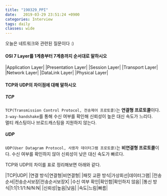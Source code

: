 ```yaml
---
title: "190329_PPI"
date:   2019-03-29 23:51:24 +0900
categories: Interview
tags: daily
classes: wide
---
```


오늘은 네트워크와 관련된 질문이다 :)  
  
#### OSI 7 Layer를 1계층부터 7계층까지 순서대로 말하시오

|Application Layer|
|Presentation Layer|
|Session Layer|
|Transport Layer|
|Network Layer|
|DataLink Layer|
|Physical Layer|

#### TCP와 UDP의 차이점에 대해 말하시오

##### TCP
`TCP(Transmission Control Protocol, 전송제어 프로토콜)`는 **연결형 프로토콜**이다.  
`3-way-handshake`를 통해 수신 여부를 확인해 신뢰성이 높은 대신 속도가 느리다.  
멀티 캐스팅이나 브로드캐스팅을 지원하지 않는다.  
  
##### UDP
`UDP(User Datagram Protocol, 사용자 데이터그램 프로토콜)`는 **비연결형 프로토콜**이다.  수신 여부를 확인하지 않아 신뢰성이 낮은 대신 속도가 빠르다.  

TCP와 UDP의 차이를 표로 정리해보면 아래와 같다.  
  
|TCP|UDP|
|연결 방식|연결형|비연결형|
|패킷 교환 방식|가상회선|데이터그램|
|전송 순서|전송순서보장|전송순서보장X|
|수신 여부 확인|확인함|확인하지 않음|
|통신 방식|1:1|1:1/1:N/N:N|
|신뢰성|높음|낮음|
|속도|느림|빠름|